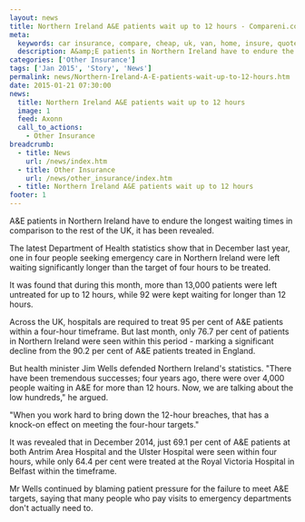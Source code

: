 ```yaml
---
layout: news
title: Northern Ireland A&E patients wait up to 12 hours - Compareni.com
meta:
  keywords: car insurance, compare, cheap, uk, van, home, insure, quotes, online, comparison, bike, loans, life
  description: A&amp;E patients in Northern Ireland have to endure the longest waiting times in comparison to the rest of the UK, it has been revealed
categories: ['Other Insurance']
tags: ['Jan 2015', 'Story', 'News']
permalink: news/Northern-Ireland-A-E-patients-wait-up-to-12-hours.htm
date: 2015-01-21 07:30:00
news:
  title: Northern Ireland A&E patients wait up to 12 hours
  image: 1
  feed: Axonn
  call_to_actions:
    - Other Insurance
breadcrumb:
  - title: News
    url: /news/index.htm
  - title: Other Insurance
    url: /news/other_insurance/index.htm
  - title: Northern Ireland A&E patients wait up to 12 hours
footer: 1
---
```


A&amp;E patients in Northern Ireland have to endure the longest waiting times in comparison to the rest of the UK, it has been revealed.

The latest Department of Health statistics show that in December last year, one in four people seeking emergency care in Northern Ireland were left waiting significantly longer than the target of four hours to be treated.

It was found that during this month, more than 13,000 patients were left untreated for up to 12 hours, while 92 were kept waiting for longer than 12 hours.

Across the UK, hospitals are required to treat 95 per cent of A&amp;E patients within a four-hour timeframe. But last month, only 76.7 per cent of patients in Northern Ireland were seen within this period - marking a significant decline from the 90.2 per cent of A&amp;E patients treated in England.&nbsp;

But health minister Jim Wells defended Northern Ireland&#39;s statistics. &quot;There have been tremendous successes; four years ago, there were over 4,000 people waiting in A&amp;E for more than 12 hours. Now, we are talking about the low hundreds,&quot; he argued.

&quot;When you work hard to bring down the 12-hour breaches, that has a knock-on effect on meeting the four-hour targets.&quot;

It was revealed that in December 2014, just 69.1 per cent of A&amp;E patients at both Antrim Area Hospital and the Ulster Hospital were seen within four hours, while only 64.4 per cent were treated at the Royal Victoria Hospital in Belfast within the timeframe.

Mr Wells continued by blaming patient pressure for the failure to meet A&amp;E targets, saying that many people who pay visits to emergency departments don&#39;t actually need to.
